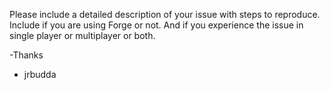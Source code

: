 Please include a detailed description of your issue with steps to reproduce. 
Include if you are using Forge or not. And if you experience  the issue in single player or multiplayer or both.

-Thanks
 - jrbudda
